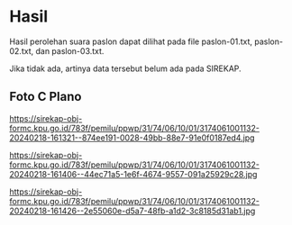 # Hasil

Hasil perolehan suara paslon dapat dilihat pada file paslon-01.txt, paslon-02.txt, dan paslon-03.txt.

Jika tidak ada, artinya data tersebut belum ada pada SIREKAP.

## Foto C Plano

https://sirekap-obj-formc.kpu.go.id/783f/pemilu/ppwp/31/74/06/10/01/3174061001132-20240218-161321--874ee191-0028-49bb-88e7-91e0f0187ed4.jpg

https://sirekap-obj-formc.kpu.go.id/783f/pemilu/ppwp/31/74/06/10/01/3174061001132-20240218-161406--44ec71a5-1e6f-4674-9557-091a25929c28.jpg

https://sirekap-obj-formc.kpu.go.id/783f/pemilu/ppwp/31/74/06/10/01/3174061001132-20240218-161426--2e55060e-d5a7-48fb-a1d2-3c8185d31ab1.jpg
